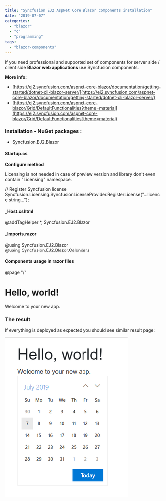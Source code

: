 ```yaml
---
title: "Syncfusion EJ2 AspNet Core Blazor components installation"
date: "2019-07-07"
categories: 
  - "blazor"
  - "c"
  - "programming"
tags: 
  - "blazor-components"
---
```


If you need professional and supported set of components for server side / client side **Blazor web applications** use Syncfusion components.

**More info:**

- [https://ej2.syncfusion.com/aspnet-core-blazor/documentation/getting-started/dotnet-cli-blazor-server/](https://ej2.syncfusion.com/aspnet-core-blazor/documentation/getting-started/dotnet-cli-blazor-server/)
- [https://ej2.syncfusion.com/aspnet-core-blazor/Grid/DefaultFunctionalities?theme=material](https://ej2.syncfusion.com/aspnet-core-blazor/Grid/DefaultFunctionalities?theme=material)

### Installation - NuGet packages :

- Syncfusion.EJ2.Blazor

#### Startup.cs

**Configure method**

Licensing is not needed in case of preview version and library don't even contain "Licensing" namespace.

// Register Syncfusion license
Syncfusion.Licensing.SyncfusionLicenseProvider.RegisterLicense("...licence string...");

#### \_Host.cshtml

@addTagHelper \*, Syncfusion.EJ2.Blazor

<head>
    <link href="https://cdn.syncfusion.com/ej2/17.2.39/bootstrap4.css" rel="stylesheet" />
    <!-- <link href="https://cdn.syncfusion.com/ej2/17.2.39/material.css" rel="stylesheet" />-->
    <!-- <link href="https://cdn.syncfusion.com/ej2/17.2.39/fabric.css" rel="stylesheet" />-->
    <script src="https://cdn.syncfusion.com/ej2/17.2.29/dist/ej2.min.js"></script>
    <script src="https://cdn.syncfusion.com/ej2/17.2.29/dist/ejs.interop.min.js"></script></head>

#### \_Imports.razor

@using Syncfusion.EJ2.Blazor<br>
@using Syncfusion.EJ2.Blazor.Calendars

#### Components usage in razor files

@page "/"
<h1>Hello, world!</h1>
Welcome to your new app.
<br />
<EjsCalendar></EjsCalendar>

### The result

If everything is deployed as expected you should see similar result page:

![](images/2019-07-07-23_31_02-WebApplication1.png)
